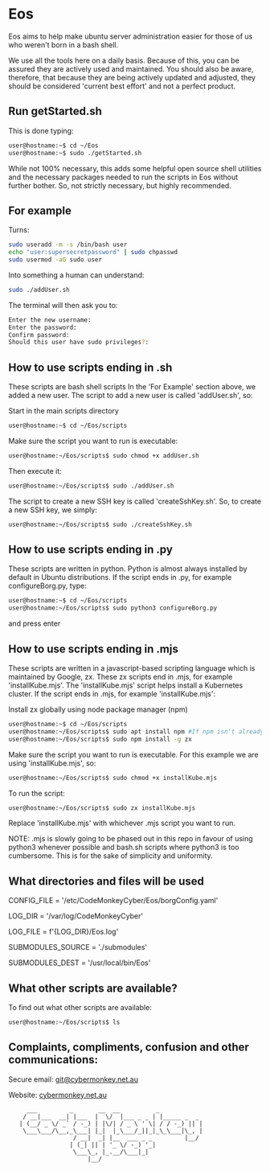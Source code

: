 # Eos
Eos aims to help make ubuntu server administration easier for those of us who weren't born in a bash shell.

We use all the tools here on a daily basis. Because of this, you can be assured they are actively used and maintained. You should also be aware, therefore, that because they are being actively updated and adjusted, they should be considered 'current best effort' and not a perfect product.


## Run getStarted.sh
This is done typing: 
``` bash
user@hostname:~$ cd ~/Eos
user@hostname:~$ sudo ./getStarted.sh
```
While not 100% necessary, this adds some helpful open source shell utilities and the necessary packages needed to run the scripts in Eos without further bother. So, not strictly necessary, but highly recommended.


## For example
Turns:
``` bash
sudo useradd -m -s /bin/bash user
echo "user:supersecretpassword" | sudo chpasswd
sudo usermod -aG sudo user
```

Into something a human can understand:
``` bash
sudo ./addUser.sh
```
The terminal will then ask you to:
```bash
Enter the new username:
Enter the password:
Confirm password:
Should this user have sudo privileges?:
```

## How to use scripts ending in .sh
These scripts are bash shell scripts
In the 'For Example' section above, we added a new user. The script to add a new user is called 'addUser.sh', so:

Start in the main scripts directory
``` bash
user@hostname:~$ cd ~/Eos/scripts
```

Make sure the script you want to run is executable:
```bash
user@hostname:~/Eos/scripts$ sudo chmod +x addUser.sh
```

Then execute it:
```bash
user@hostname:~/Eos/scripts$ sudo ./addUser.sh
```

The script to create a new SSH key is called 'createSshKey.sh'. So, to create a new SSH key, we simply: 
```bash
user@hostname:~/Eos/scripts$ sudo ./createSshKey.sh
```

## How to use scripts ending in .py
These scripts are written in python. Python is almost always installed by default in Ubuntu distributions.
If the script ends in .py, for example configureBorg.py, type:
```bash
user@hostname:~$ cd ~/Eos/scripts
user@hostname:~/Eos/scripts$ sudo python3 configureBorg.py
```
and press enter

## How to use scripts ending in .mjs
These scripts are written in a javascript-based scripting language which is maintained by Google, zx.
These zx scripts end in .mjs, for example 'installKube.mjs'.
The 'installKube.mjs' script helps install a Kubernetes cluster.
If the script ends in .mjs, for example 'installKube.mjs':

Install zx globally using node package manager (npm)
```bash
user@hostname:~$ cd ~/Eos/scripts
user@hostname:~/Eos/scripts$ sudo apt install npm #If npm isn't already installed, or you don't know whether it is installed or not
user@hostname:~/Eos/scripts$ sudo npm install -g zx
```

Make sure the script you want to run is executable. For this example we are using 'installKube.mjs', so:
```bash
user@hostname:~/Eos/scripts$ sudo chmod +x installKube.mjs
```

To run the script:
```bash
user@hostname:~/Eos/scripts$ sudo zx installKube.mjs
```

Replace 'installKube.mjs' with whichever .mjs script you want to run.

NOTE: .mjs is slowly going to be phased out in this repo in favour of using python3 whenever possible and bash.sh scripts where python3 is too cumbersome. This is for the sake of simplicity and uniformity.

## What directories and files will be used

CONFIG_FILE = '/etc/CodeMonkeyCyber/Eos/borgConfig.yaml'

LOG_DIR = '/var/log/CodeMonkeyCyber'

LOG_FILE = f'{LOG_DIR}/Eos.log'

SUBMODULES_SOURCE = './submodules'

SUBMODULES_DEST = '/usr/local/bin/Eos'

## What other scripts are available?
To find out what other scripts are available:

```bash
user@hostname:~/Eos/scripts$ ls
```

## Complaints, compliments, confusion and other communications:

Secure email: [git@cybermonkey.net.au](mailto:git@cybermonkey.net.au)  

Website: [cybermonkey.net.au](https://cybermonkey.net.au)

```
     ___         _       __  __          _
    / __|___  __| |___  |  \/  |___ _ _ | |_____ _  _
   | (__/ _ \/ _` / -_) | |\/| / _ \ ' \| / / -_) || |
    \___\___/\__,_\___| |_|  |_\___/_||_|_\_\___|\_, |
                  / __|  _| |__  ___ _ _         |__/
                 | (_| || | '_ \/ -_) '_|
                  \___\_, |_.__/\___|_|
                      |__/
```
